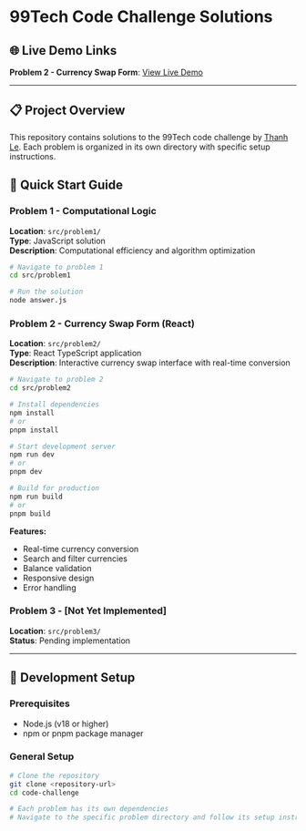 # 99Tech Code Challenge Solutions

## 🌐 Live Demo Links

**Problem 2 - Currency Swap Form**: [View Live Demo](https://currency-swap-form-jet.vercel.app/)

---

## 📋 Project Overview

This repository contains solutions to the 99Tech code challenge by [Thanh Le](mailto:thanhlx1298@gmail.com). Each problem is organized in its own directory with specific setup instructions.

## 🚀 Quick Start Guide

### Problem 1 - Computational Logic
**Location**: `src/problem1/`  
**Type**: JavaScript solution  
**Description**: Computational efficiency and algorithm optimization

```bash
# Navigate to problem 1
cd src/problem1

# Run the solution
node answer.js
```

### Problem 2 - Currency Swap Form (React)
**Location**: `src/problem2/`  
**Type**: React TypeScript application  
**Description**: Interactive currency swap interface with real-time conversion

```bash
# Navigate to problem 2
cd src/problem2

# Install dependencies
npm install
# or
pnpm install

# Start development server
npm run dev
# or
pnpm dev

# Build for production
npm run build
# or
pnpm build
```

**Features:**
- Real-time currency conversion
- Search and filter currencies
- Balance validation
- Responsive design
- Error handling

### Problem 3 - [Not Yet Implemented]
**Location**: `src/problem3/`  
**Status**: Pending implementation

---

## 🔧 Development Setup

### Prerequisites
- Node.js (v18 or higher)
- npm or pnpm package manager

### General Setup
```bash
# Clone the repository
git clone <repository-url>
cd code-challenge

# Each problem has its own dependencies
# Navigate to the specific problem directory and follow its setup instructions
```
